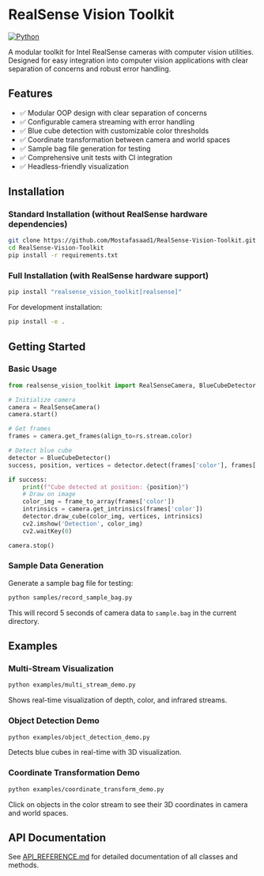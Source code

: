 # RealSense Vision Toolkit

[![Python](https://img.shields.io/badge/Python-3.7%2B-blue)](https://www.python.org/)

A modular toolkit for Intel RealSense cameras with computer vision utilities. Designed for easy integration into computer vision applications with clear separation of concerns and robust error handling.

## Features

- ✅ Modular OOP design with clear separation of concerns
- ✅ Configurable camera streaming with error handling
- ✅ Blue cube detection with customizable color thresholds
- ✅ Coordinate transformation between camera and world spaces
- ✅ Sample bag file generation for testing
- ✅ Comprehensive unit tests with CI integration
- ✅ Headless-friendly visualization

## Installation

### Standard Installation (without RealSense hardware dependencies)
```bash
git clone https://github.com/Mostafasaad1/RealSense-Vision-Toolkit.git
cd RealSense-Vision-Toolkit
pip install -r requirements.txt
```

### Full Installation (with RealSense hardware support)
```bash
pip install "realsense_vision_toolkit[realsense]"
```

For development installation:
```bash
pip install -e .
```

## Getting Started

### Basic Usage

```python
from realsense_vision_toolkit import RealSenseCamera, BlueCubeDetector

# Initialize camera
camera = RealSenseCamera()
camera.start()

# Get frames
frames = camera.get_frames(align_to=rs.stream.color)

# Detect blue cube
detector = BlueCubeDetector()
success, position, vertices = detector.detect(frames['color'], frames['depth'])

if success:
    print(f"Cube detected at position: {position}")
    # Draw on image
    color_img = frame_to_array(frames['color'])
    intrinsics = camera.get_intrinsics(frames['color'])
    detector.draw_cube(color_img, vertices, intrinsics)
    cv2.imshow('Detection', color_img)
    cv2.waitKey(0)

camera.stop()
```

### Sample Data Generation

Generate a sample bag file for testing:

```bash
python samples/record_sample_bag.py
```

This will record 5 seconds of camera data to `sample.bag` in the current directory.

## Examples

### Multi-Stream Visualization

```bash
python examples/multi_stream_demo.py
```

Shows real-time visualization of depth, color, and infrared streams.

### Object Detection Demo

```bash
python examples/object_detection_demo.py
```

Detects blue cubes in real-time with 3D visualization.

### Coordinate Transformation Demo

```bash
python examples/coordinate_transform_demo.py
```

Click on objects in the color stream to see their 3D coordinates in camera and world spaces.

## API Documentation

See [API_REFERENCE.md](docs/API_REFERENCE.md) for detailed documentation of all classes and methods.
